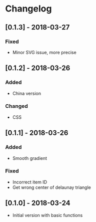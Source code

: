 # Changelog
## [0.1.3] - 2018-03-27
### Fixed
- Minor SVG issue, more precise

## [0.1.2] - 2018-03-26
### Added
- China version

### Changed
- CSS

## [0.1.1] - 2018-03-26
### Added
- Smooth gradient

### Fixed
- Incorrect item ID
- Get wrong center of delaunay triangle

## [0.1.0] - 2018-03-24
- Initial version with basic functions
